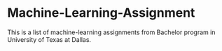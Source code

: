 # Machine-Learning-Assignment

This is a list of machine-learning assignments from Bachelor program in University of Texas at Dallas.
